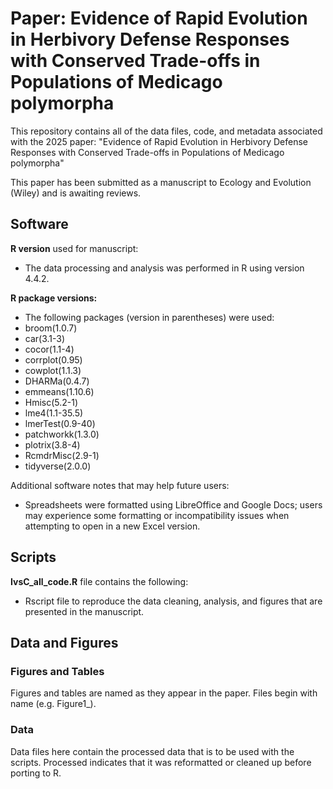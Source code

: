 # Paper: Evidence of Rapid Evolution in Herbivory Defense Responses with Conserved Trade-offs in Populations of Medicago polymorpha

This repository contains all of the data files, code, and metadata associated with the 2025 paper: "Evidence of Rapid Evolution in Herbivory Defense Responses with Conserved Trade-offs in Populations of Medicago polymorpha"

This paper has been submitted as a manuscript to Ecology and Evolution (Wiley) and is awaiting reviews. 

## Software

**R version** used for manuscript:
- The data processing and analysis was performed in R using version 4.4.2.

**R package versions:**
- The following packages  (version in parentheses) were used:
-   broom(1.0.7)
-   car(3.1-3)
-   cocor(1.1-4)
-   corrplot(0.95)
-   cowplot(1.1.3)
-   DHARMa(0.4.7)
-   emmeans(1.10.6)
-   Hmisc(5.2-1)
-   lme4(1.1-35.5)
-   lmerTest(0.9-40)
-   patchworkk(1.3.0)
-   plotrix(3.8-4)
-   RcmdrMisc(2.9-1)
-   tidyverse(2.0.0)

Additional software notes that may help future users:
- Spreadsheets were formatted using LibreOffice and Google Docs; users may experience some formatting or incompatibility issues when attempting to open in a new Excel version.

## Scripts
**IvsC_all_code.R** file contains the following:
- Rscript file to reproduce the data cleaning, analysis, and figures that are presented in the manuscript.

## Data and Figures
### Figures and Tables
Figures and tables are named as they appear in the paper. Files begin with name (e.g. Figure1_).

### Data
Data files here contain the processed data that is to be used with the scripts. Processed indicates that it was reformatted or cleaned up before porting to R. 

